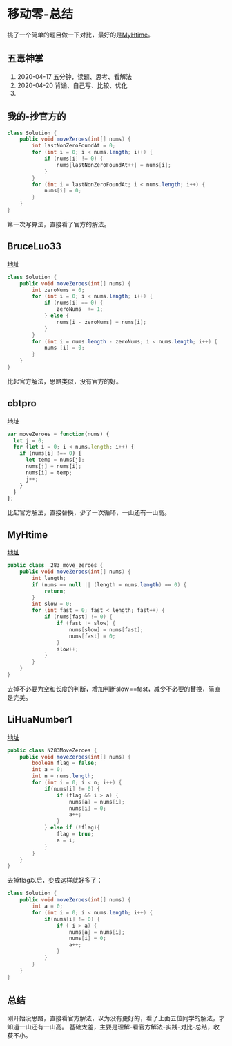 # 移动零-总结
挑了一个简单的题目做一下对比，最好的是[MyHtime](#MyHtime "MyHtime")。
## 五毒神掌
1. 2020-04-17 五分钟，读题、思考、看解法
2. 2020-04-20 背诵、自己写、比较、优化
3. 

## 我的-抄官方的
```java
class Solution {
    public void moveZeroes(int[] nums) {
        int lastNonZeroFoundAt = 0;
        for (int i = 0; i < nums.length; i++) {
            if (nums[i] != 0) {
                nums[lastNonZeroFoundAt++] = nums[i];
            }
        }
        for (int i = lastNonZeroFoundAt; i < nums.length; i++) {
            nums[i] = 0;
        }
    }
}
```
第一次写算法，直接看了官方的解法。
## BruceLuo33
[地址](https://github.com/BruceLuo33/algorithm008-class01/tree/master/Week_01)
```java
class Solution {
    public void moveZeroes(int[] nums) {
        int zeroNums = 0;
        for (int i = 0; i < nums.length; i++) {
            if (nums[i] == 0) {
                zeroNums  += 1;
            } else {
                nums[i - zeroNums] = nums[i];
            }
        }
        for (int i = nums.length - zeroNums; i < nums.length; i++) {
            nums [i] = 0;
        }
    }
}
```
比起官方解法，思路类似，没有官方的好。
## cbtpro
[地址](https://github.com/cbtpro/algorithm008-class01/tree/master/Week_01)
```javascript
var moveZeroes = function(nums) {
  let j = 0;
  for (let i = 0; i < nums.length; i++) {
    if (nums[i] !== 0) {
      let temp = nums[j];
      nums[j] = nums[i];
      nums[i] = temp;
      j++;
    }
  }
};
```
比起官方解法，直接替换，少了一次循环，一山还有一山高。
## MyHtime
[地址](https://github.com/MyHtime/algorithm008-class01/tree/master/Week_01)
```java
public class _283_move_zeroes {
    public void moveZeroes(int[] nums) {
        int length;
        if (nums == null || (length = nums.length) == 0) {
            return;
        }
        int slow = 0;
        for (int fast = 0; fast < length; fast++) {
            if (nums[fast] != 0) {
                if (fast != slow) {
                    nums[slow] = nums[fast];
                    nums[fast] = 0;
                }
                slow++;
            }
        }
    }
}
```
去掉不必要为空和长度的判断，增加判断slow==fast，减少不必要的替换，简直是完美。
## LiHuaNumber1
[地址](https://github.com/LiHuaNumber1/algorithm008-class01/tree/master/Week_01)
```java
public class N283MoveZeroes {
    public void moveZeroes(int[] nums) {
        boolean flag = false;
        int a = 0;
        int n = nums.length;
        for (int i = 0; i < n; i++) {
            if(nums[i] != 0) {
                if (flag && i > a) {
                    nums[a] = nums[i];
                    nums[i] = 0;
                    a++;
                }
            } else if (!flag){
                flag = true;
                a = i;
            }
        }
    }
}
```
去掉flag以后，变成这样就好多了：
```java
class Solution {
    public void moveZeroes(int[] nums) {
        int a = 0;
        for (int i = 0; i < nums.length; i++) {
            if(nums[i] != 0) {
                if ( i > a) {
                    nums[a] = nums[i];
                    nums[i] = 0;
                    a++;
                }
            }
        }
    }
}
```
## 总结
刚开始没思路，直接看官方解法，以为没有更好的，看了上面五位同学的解法，才知道一山还有一山高。
基础太差，主要是理解-看官方解法-实践-对比-总结，收获不小。